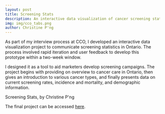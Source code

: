 ```yaml
---
layout: post
title: Screening Stats
description: An interactive data visualization of cancer screening statistics in Ontario
img: img/cco_tabs.png
author: Christine P'ng
---
```


As part of my interview process at CCO, I developed an interactive data visualization project to communicate screening statistics in Ontario. The process involved rapid iteration and user feedback to develop this prototype within a two-week window. 

I designed it as a tool to aid marketers develop screening campaigns. The project begins with providing on overview to cancer care in Ontario, then gives an introduction to various cancer types, and finally presents data on current screening rates, incidence and mortality, and demographic information.

<div class="img_row_full">
	<img class="col three" src="{{ site.baseurl }}/img/final/screening-stats.png" alt="" title="Screening Stats"/>
</div>
<div class="col three caption">
	Screening Stats, by Christine P'ng
</div>


The final project can be accessed <a href="http://bmc1.utm.utoronto.ca/~christine/cco/2017-04-20/">here</a>.